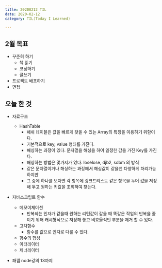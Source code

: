 ```yaml
---
title: 20200212 TIL
date: 2020-02-12
category: TIL(Today I Learned)

---
```


## 2월 목표

- 꾸준히 하기
  - 책 읽기
  - 코딩하기
  - 글쓰기
- 프로젝트 배포하기
- 면접


## 오늘 한 것

- 자료구조
  - HashTable
    - 해쉬 테이블은 값을 빠르게 찾을 수 있는 Array의 특징을 이용하기 위함이다.
    - 기본적으로 key, value 형태를 가진다.
    - 해싱하는 과정이 있다. 문자열을 해싱을 하여 일정한 값을 가진 Key를 가진다.
    - 해싱하는 방법은 몇가지가 있다. loselose, djb2, sdbm 의 방식
    - 같은 문자열이거나 해싱하는 과정에서 해싱값이 같을땐 다양하게 처리가능하지만
    - 그 중에 하나를 보자면 각 항목에 링크드리스트 같은 항목을 두어 값을 저장해 두고 원하는 키값을 조회하여 찾는다.

- 자바스크립트 함수
  - 메모이제이션
    - 반복되는 인자가 같을때 원하는 리턴값이 같을 때 똑같은 작업의 반복을 줄이기 위해 캐시형식으로 저장해 놓고
      비효율적인 부분을 제거 할 수 있다.
  - 고차함수 
    - 함수를 값으로 인자로 다룰 수 있다.
  - 함수의 합성
  - 이터레이터
  - 제너레이터

- 패캠 node강의 13까지



